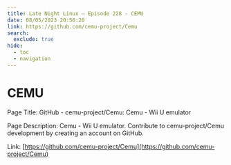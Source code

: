 ```yaml
---
title: Late Night Linux – Episode 228 - CEMU
date: 08/05/2023 20:56:20
link: https://github.com/cemu-project/Cemu
search:
  exclude: true
hide:
  - toc
  - navigation
---
```


# CEMU

Page Title: GitHub - cemu-project/Cemu: Cemu - Wii U emulator

Page Description: Cemu - Wii U emulator. Contribute to cemu-project/Cemu development by creating an account on GitHub. 

Link: [https://github.com/cemu-project/Cemu](https://github.com/cemu-project/Cemu)